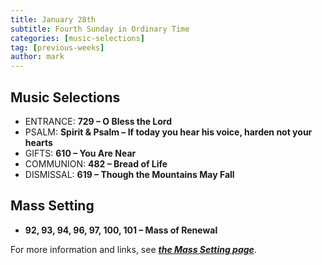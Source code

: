 ```yaml
---
title: January 28th 
subtitle: Fourth Sunday in Ordinary Time
categories: [music-selections]
tag: [previous-weeks]
author: mark
---
```


## Music Selections

- ENTRANCE: **729 – O Bless the Lord**
- PSALM: **Spirit & Psalm – If today you hear his voice, harden not your hearts**
- GIFTS: **610 – You Are Near**
- COMMUNION: **482 – Bread of Life**
- DISMISSAL: **619 – Though the Mountains May Fall**

## Mass Setting

- **92, 93, 94, 96, 97, 100, 101 – Mass of Renewal**

For more information and links, see _**[the Mass Setting page](/mass-setting/)**_.
